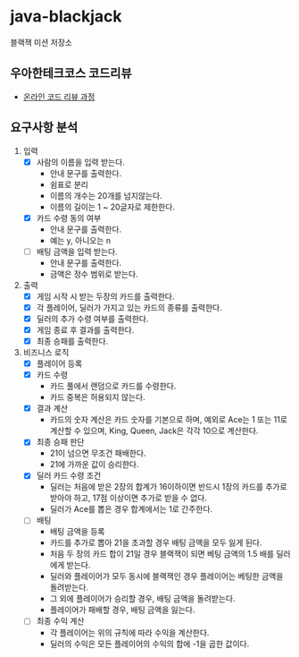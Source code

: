 # java-blackjack

블랙잭 미션 저장소

## 우아한테크코스 코드리뷰

- [온라인 코드 리뷰 과정](https://github.com/woowacourse/woowacourse-docs/blob/master/maincourse/README.md)

## 요구사항 분석

1. 입력
    - [x] 사람의 이름을 입력 받는다.
        - 안내 문구를 출력한다.
        - 쉼표로 분리
        - 이름의 개수는 20개를 넘지않는다.
        - 이름의 길이는 1 ~ 20글자로 제한한다.
    - [x] 카드 수령 동의 여부
        - 안내 문구를 출력한다.
        - 예는 y, 아니오는 n
    - [ ] 배팅 금액을 입력 받는다.
        - 안내 문구를 출력한다.
        - 금액은 정수 범위로 받는다.
2. 출력
    - [x] 게임 시작 시 받는 두장의 카드를 출력한다.
    - [x] 각 플레이어, 딜러가 가지고 있는 카드의 종류를 출력한다.
    - [x] 딜러의 추가 수령 여부를 출력한다.
    - [x] 게임 종료 후 결과를 출력한다.
    - [x] 최종 승패를 출력한다.

3. 비즈니스 로직
    - [x] 플레이어 등록
    - [x] 카드 수령
        - 카드 풀에서 랜덤으로 카드를 수령한다.
        - 카드 중복은 허용되지 않는다.
    - [x] 결과 계산
        - 카드의 숫자 계산은 카드 숫자를 기본으로 하며, 예외로 Ace는 1 또는 11로 계산할 수 있으며, King, Queen, Jack은 각각 10으로 계산한다.
    - [x] 최종 승패 판단
        - 21이 넘으면 무조건 패배한다.
        - 21에 가까운 값이 승리한다.
    - [x] 딜러 카드 수령 조건
        - 딜러는 처음에 받은 2장의 합계가 16이하이면 반드시 1장의 카드를 추가로 받아야 하고, 17점 이상이면 추가로 받을 수 없다.
        - 딜러가 Ace를 뽑은 경우 합계에서는 1로 간주한다.
    - [ ] 배팅
        - 배팅 금액을 등록
        - 카드를 추가로 뽑아 21을 초과할 경우 배팅 금액을 모두 잃게 된다.
        - 처음 두 장의 카드 합이 21일 경우 블랙잭이 되면 베팅 금액의 1.5 배를 딜러에게 받는다.
        - 딜러와 플레이어가 모두 동시에 블랙잭인 경우 플레이어는 베팅한 금액을 돌려받는다.
        - 그 외에 플레이어가 승리할 경우, 배팅 금액을 돌려받는다.
        - 플레이어가 패배할 경우, 배팅 금액을 잃는다.
    - [ ] 최종 수익 계산
        - 각 플레이어는 위의 규칙에 따라 수익을 계산한다.
        - 딜러의 수익은 모든 플레이어의 수익의 합에 -1을 곱한 값이다.
